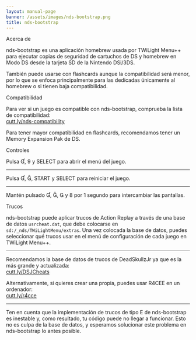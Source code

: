 ```yaml
---
layout: manual-page
banner: /assets/images/nds-bootstrap.png
title: nds-bootstrap
---
```


<div id="about" class="section-title">Acerca de</div>
<div class="section-body">
    <p>
        nds-bootstrap es una aplicación homebrew usada por TWiLight Menu++ para ejecutar copias de seguridad de cartuchos de DS y homebrew en Modo DS desde la tarjeta SD de la Nintendo DSi/3DS.
    </p>
    <p>
        También puede usarse con flashcards aunque la compatibilidad será menor, por lo que se enfoca principalmente para las dedicadas únicamente al homebrew o si tienen baja compatibilidad.
    </p>
</div>

<div id="compatibility" class="section-title">Compatibilidad</div>
<div class="section-body">
    <p>
        Para ver si un juego es compatible con nds-bootstrap, comprueba la lista de compatibilidad:<br><a href="https://cutt.ly/nds-compatibility">cutt.ly/nds-compatibility</a>
    </p>
    <p>
        Para tener mayor compatibilidad en flashcards, recomendamos tener un Memory Expansion Pak de DS.
    </p>
</div>

<div id="controls" class="section-title">Controles</div>
<div class="section-body">
    <p class="mb-0">
        Pulsa &#xE004;, &#xE07A; y SELECT para abrir el menú del juego.
    </p>
    <hr>
    <p class="mb-0">
        Pulsa &#xE004;, &#xE005;, START y SELECT para reiniciar el juego.
    </p>
    <hr>
    <p class="mb-0">
        Mantén pulsado &#xE004;, &#xE005;, &#xE002; y &#xE079; por 1 segundo para intercambiar las pantallas.
    </p>
</div>

<div id="cheats" class="section-title">Trucos</div>
<div class="section-body">
    <p>
        nds-bootstrap puede aplicar trucos de Action Replay a través de una base de datos <code>usrcheat.dat</code>, que debe colocarse en <code>sd:/_nds/TWiLightMenu/extras</code>. Una vez colocada la base de datos, puedes seleccionar qué trucos usar en el menú de configuración de cada juego en TWiLight Menu++.
    </p>
    <hr>
    <p>
        Recomendamos la base de datos de trucos de DeadSkullzJr ya que es la más grande y actualizada:<br><a href="https://cutt.ly/DSJCheats">cutt.ly/DSJCheats</a>
    </p>
    <p>
        Alternativamente, si quieres crear una propia, puedes usar R4CEE en un ordenador:<br><a href="https://cutt.ly/r4cce">cutt.ly/r4cce</a>
    </p>
    <hr>
    <p>
        Ten en cuenta que la implementación de trucos de tipo E de nds-bootstrap es inestable y, como resultado, tu código puede no llegar a funcionar. Esto no es culpa de la base de datos, y esperamos solucionar este problema en nds-bootstrap lo antes posible.
    </p>
</div>
